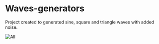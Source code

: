 # Waves-generators


Project created to generated sine, square and triangle waves with added noise.


![All](https://user-images.githubusercontent.com/74016088/158162098-be3c8e51-57f0-4d09-934a-dba41bae5e3c.PNG)
